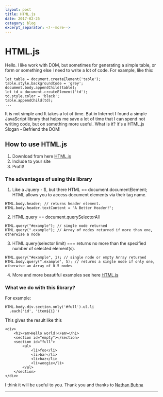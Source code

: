 ```yaml
---
layout: post
title: HTML.js
date: 2017-02-25
category: blog
excerpt_separator: <!--more-->
---
```


# HTML.js
Hello. 
I like work with DOM, but sometimes for generating a simple table, or form or something else I need to write a lot of code.
For example, like this:
```
let table = document.createElement('table');
table.style.backgroundCode = 'grey';
document.body.appendChild(table);
let td = document.createElement('td');
td.style.color = 'black';
table.appendChild(td);
...
```
<!--more-->
It is not simple and It takes a lot of time. But in Internet I found a simple JavaScript library that helps me save a lot of time that I can spend not writing code, but on something more useful.
What is it? It's a HTML.js
Slogan - Befriend the DOM!
## How to use HTML.js
1. Download from here [HTML.js](http://nbubna.github.io/HTML/)
2. Include to your site
3. Profit!

### The advantages of using this library
1. Like a Jquery - $, but there HTML == document.documentElement; HTML allows you to access document elements via their tag name.
```
HTML.body.header; // returns header element.
HTML.body.header.textContent = "A Better Header!";
```
2. HTML.query == document.querySelectorAll
```
HTML.query("#example"); // single node returned
HTML.query(".example"); // Array of nodes returned if more than one, otherwise a node
```
3. HTML.query(selector limit) === returns no more than the specified number of selected element(s).
```
HTML.query("#example", 1); // single node or empty Array returned
HTML.body.query(".example", 5); // returns a single node if only one, otherwise an Array of 0-5 nodes
```
4. More and more beautiful examples see here [HTML.js](http://nbubna.github.io/HTML/)

### What we do with this library?
For example:
```
HTML.body.div.section.only('#full').ul.li
  .each('id', 'item${i}')
```
This gives the result like this
```
<div>
    <h1><em>Hello world!</em></h1>
    <section id="empty"></section>
    <section id="full">
        <ul>
            <li>foo</li>
            <li>bar</li>
            <li>baz</li>
            <li>woogie</li>
        </ul>
    </section>
</div>
```

I think it will be useful to you. Thank you and thanks to [Nathan Bubna](https://github.com/nbubna)

***